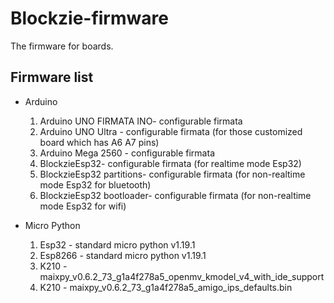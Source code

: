 # Blockzie-firmware

The firmware for boards.

## Firmware list

- Arduino

    1. Arduino UNO FIRMATA INO- configurable firmata
    2. Arduino UNO Ultra - configurable firmata (for those customized board which has A6 A7 pins)
    3. Arduino Mega 2560 - configurable firmata
    4. BlockzieEsp32- configurable firmata (for realtime mode Esp32)
    5. BlockzieEsp32 partitions- configurable firmata (for non-realtime mode Esp32 for bluetooth)
    6. BlockzieEsp32 bootloader-  configurable firmata (for non-realtime mode Esp32 for wifi)

- Micro Python

    1. Esp32 - standard micro python v1.19.1
    2. Esp8266 - standard micro python v1.19.1
    3. K210 - maixpy_v0.6.2_73_g1a4f278a5_openmv_kmodel_v4_with_ide_support
    4. K210 - maixpy_v0.6.2_73_g1a4f278a5_amigo_ips_defaults.bin
